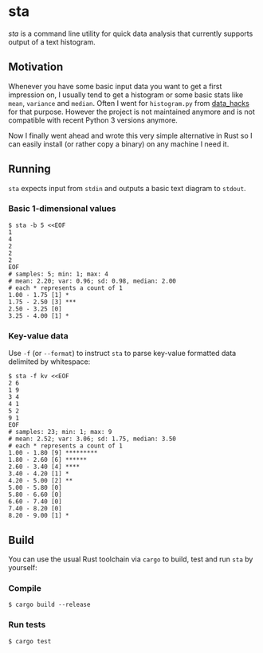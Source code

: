 # sta

*sta* is a command line utility for quick data analysis that currently supports
output of a text histogram.


## Motivation

Whenever you have some basic input data you want to get a first impression on, I
usually tend to get a histogram or some basic stats like `mean`, `variance` and
`median`. Often I went for `histogram.py` from
[data_hacks](https://github.com/bitly/data_hacks) for that purpose. However the
project is not maintained anymore and is not compatible with recent Python 3
versions anymore.

Now I finally went ahead and wrote this very simple alternative in Rust so I can
easily install (or rather copy a binary) on any machine I need it.


## Running

`sta` expects input from `stdin` and outputs a basic text diagram to `stdout`.


### Basic 1-dimensional values

```console
$ sta -b 5 <<EOF
1
4
2
2
2
EOF
# samples: 5; min: 1; max: 4
# mean: 2.20; var: 0.96; sd: 0.98, median: 2.00
# each * represents a count of 1
1.00 - 1.75 [1] *
1.75 - 2.50 [3] ***
2.50 - 3.25 [0]
3.25 - 4.00 [1] *
```


### Key-value data

Use `-f` (or `--format`) to instruct `sta` to parse key-value formatted data
delimited by whitespace:

```console
$ sta -f kv <<EOF
2 6
1 9
3 4
4 1
5 2
9 1
EOF
# samples: 23; min: 1; max: 9
# mean: 2.52; var: 3.06; sd: 1.75, median: 3.50
# each * represents a count of 1
1.00 - 1.80 [9] *********
1.80 - 2.60 [6] ******
2.60 - 3.40 [4] ****
3.40 - 4.20 [1] *
4.20 - 5.00 [2] **
5.00 - 5.80 [0]
5.80 - 6.60 [0]
6.60 - 7.40 [0]
7.40 - 8.20 [0]
8.20 - 9.00 [1] *
```


## Build

You can use the usual Rust toolchain via `cargo` to build, test and run `sta` by
yourself:


### Compile

```console
$ cargo build --release
```


### Run tests

```console
$ cargo test
```
